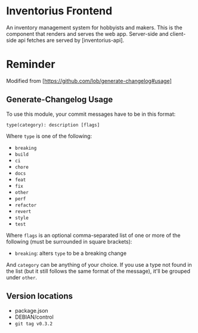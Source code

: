 # Inventorius Frontend
An inventory management system for hobbyists and makers. This is the component that renders and serves the web app. Server-side and client-side api fetches are served by [inventorius-api].

# Reminder
Modified from [https://github.com/lob/generate-changelog#usage]
## Generate-Changelog Usage

To use this module, your commit messages have to be in this format:

```
type(category): description [flags]
```

Where `type` is one of the following:

* `breaking`
* `build`
* `ci`
* `chore`
* `docs`
* `feat`
* `fix`
* `other`
* `perf`
* `refactor`
* `revert`
* `style`
* `test`

Where `flags` is an optional comma-separated list of one or more of the following (must be surrounded in square brackets):

* `breaking`: alters `type` to be a breaking change

And `category` can be anything of your choice. If you use a type not found in the list (but it still follows the same format of the message), it'll be grouped under `other`.

## Version locations
* package.json
* DEBIAN/control
* `git tag v0.3.2`